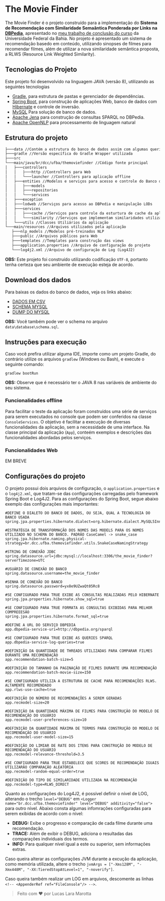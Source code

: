 # The Movie Finder

The Movie Finder é o projeto construído para a implementação do **Sistema de Recomendação com Similaridade Semaântica Ponderada por Links na [DBPedia](https://wiki.dbpedia.org)**, apresentado no [meu trabalho de conclusão do curso](https://github.com/lucasmarotta/tcc) da Universidade Federal da Bahia. No projeto é apresentado um sistema de recomendação basedo em conteúdo, utilizando sinopses de filmes para recomendar filmes, além de utilizar a nova similaridade semântica proposta, a RLWS (Resource Link Weighted Similarity).

## Tecnologias do Projeto

Este projeto foi desenvolvido na linguagem JAVA (versão 8), utilizando as seguintes tecnologias

- [Gradle](https://gradle.org), para estrutura de pastas e gerenciador de dependências.
- [Spring Boot](https://spring.io/projects/spring-boot), para construção de aplicações Web, banco de dados com [Hibernate](https://hibernate.org) e controle de inversão.
- [MySQL](https://www.mysql.com) Para solução de banco de dados.
- [Apache Jena](https://jena.apache.org) para construção de consultas SPARQL no DBPedia.
- [Apache OpenNLP](https://opennlp.apache.org) para processamento de linguagem natural

## Estrutura do projeto

```txt
├───data //Contém a estrutura do banco de dados assim com algumas queries essenciais, inclusive queries SPARQL
├───gradle //Versão específica do Gradle Wrapper utilizada
├───src
└───main/java/br/dcc/ufba/themoviefinder //Código fonte principal
│   ├───controllers
│   │   ├───http //Controllers para Web
│   │   └───launcher //Controllers para aplicação offline
│   ├───entities //Modelos e serviços para acesso e controle do Banco de Dados
│   │   ├───models
│   │   ├───repositories
│   │   └───services
│   ├───exception
│   ├───lodweb //Serviços para acesso ao DBPedia e manipulação LODs
│   ├───services
│   │   ├───cache //Serviços para controle da esturtura de cache da aplicação
│   │   └───similarity //Serviços que implementam similaridades utilizadas na aplicação
│   └───utils //Classes Utiliários da aplicação
└───main/resources //Arquivos utilizados pela aplicação
   ├───nlp_models //Modelos pré-treinados NLP
   ├───public //Arquivos públicos para Web
   ├───templates //Templates para construção das views
   ├───application.properties //Arquivo de configuração do projeto
   └───log4j2.xml //Arquivo de configuração de Log (Log4J2)
```

**OBS:** Este projeto foi construído utilizando codificação `UTF-8`, portanto tenha certeza que seu ambiente de execução esteja de acordo.

## Download dos dados

Para baixas os dados do banco de dados, veja os links abaixo:

- [DADOS EM CSV](https://1drv.ms/u/s!Ako5giy76NI4gZNIxPMB4T5xHLrpBw?e=aCai2O)
- [SCHEMA MYSQL](https://1drv.ms/u/s!Ako5giy76NI4gZNJd6o7PTSwSN9aAw?e=BPyv2W)
- [DUMP DO MYSQL](https://1drv.ms/u/s!Ako5giy76NI4gZNK8EwgQ2pjN6orOw?e=euZqJU)

**OBS:** Você também pode ver o schema no arquivo `data\database\schema.sql`.

## Instruções para execução

Caso você prefira utilizar alguma IDE, importe como um projeto Gradle, do contrário utilize os arquivos `gradlew` (Windows ou Bash), e execute o seguinte comando:

```
gradlew bootRun
```

**OBS:** Observe que é necessário ter o JAVA 8 nas variáveis de ambiente do seu sistema.

### Funcionalidades offline

Para facilitar o teste da aplicação foram construídos uma série de serviços para serem executados no console que podem ser conferidos na classe `ConsoleServices`. O objetivo é facilitar a execução de diversas funcionalidades da aplicação, sem a necessidade de uma interface. Na classe principal da aplicação (`App`), conteém exemplos e descrições das funcionalidades abordadas pelos serviços.

### Funcionalidades Web

EM BREVE

## Configurações do projeto

O projeto possui dois arquivos de configuração, o `application.properties` e o `log4j2.xml`, que tratam-se das configurações carregadas pelo framework Spring Boot e Log4J2. Para as configurações do Spring Boot, segue abaixo exemplo das configurações mais importantes:

```properties
#DEFINE O DIALETO DO BANCO DE DADOS, OU SEJA, QUAL A TECNOLOGIA DO BANCO USADA
spring.jpa.properties.hibernate.dialect=org.hibernate.dialect.MySQL5InnoDBDialect

#ESTRATÉGIA DE TRANSFORMAÇÃO DOS NOMES DAS MODELS PARA OS NOMES UTILIZADO NO SCHEMA DO BANCO. PADRÂO CaseCamel -> snake_case
spring.jpa.hibernate.naming.physical-strategy=br.dcc.ufba.themoviefinder.utils.SnakeCaseNamingStrategy

#STRING DE CONEXÃO JDBC
spring.datasource.url=jdbc:mysql://localhost:3306/the_movie_finder?serverTimezone=UTC

#USUÁRIO DE CONEXÂO DO BANCO
spring.datasource.username=the_movie_finder

#SENHA DE CONEXÃO DO BANCO
spring.datasource.password=yx8e9UZwaQt05Rc8

#SE CONFIGURADO PARA TRUE EXIBE AS CONSULTAS REALIZADAS PELO HIBERNATE
spring.jpa.properties.hibernate.show_sql=true

#SE CONFIGURADO PARA TRUE FORMATA AS CONSULTAS EXIBIDAS PARA MELHOR COMPREEESÂO
spring.jpa.properties.hibernate.format_sql=true

#DEFINE A URL DO SERVIÇO DBPEDIA
app.dbpedia-service-uri=http://dbpedia.org/sparql

#SE CONFIGURADO PARA TRUE EXIBE AS QUERIES SPARQL
app.dbpedia-service-log-queries=true

#DEFINIÇÂO DA QUANTIDADE DE THREADS UTILIZADAS PARA COMPARAR FILMES DURANTE UMA RECOMENDAÇÃO
app.recommendation-batch-size=5

#DEFINIÇÂO DO TAMANHO DA PAGINAÇÂO DE FILMES DURANTE UMA RECOMENDAÇÃO
app.recommendation-batch-movie-size=150

#SE CONFIGURADO UTILIZA A ESTRUTURA DE CACHE PARA RECOMENDAÇÕES RLWS. ALTAMENTE RECOMENDADO
app.rlws-use-cache=true

#DEFINIÇÃO DO NÚMERO DE RECOMENDAÇÔES A SEREM GERADAS
app.recmodel-size=20

#DEFINIÇÂO DA QUANTIDADE MÁXIMA DE FILMES PARA CONSTRUÇÂO DO MODELO DE RECOMENDAÇÂO DO USUÁRIO
app.recmodel-user-preferences-size=10

#DEFINIÇÂO DA QUANTIDADE MÁXIMA DE TERMOS PARA CONSTRUÇÂO DO MODELO DE RECOMENDAÇÂO DO USUÁRIO
app.recmodel-user-model-size=15

#DEFINIÇÂO DO LIMIAR DE RATE DOS ITENS PARA CONSTRUÇÂO DO MODELO DE RECOMENDAÇÂO DO USUÁRIO 
app.recmodel-relevance-threshold=3.5

#SE CONFIGURADO PARA TRUE ESTABELECE QUE SCORES DE RECOMENDAÇÂO IGUAIS UTILIZARÂO COMPARAÇÂO ALEATÓRIA
app.recmodel-random-equal-order=true

#DEFINIÇÂO DO TIPO DE SIMILARIDADE UTILIZADA NA RECOMENDAÇÂO
app.recmodel-type=RLWS_DIRECT
```

Quanto as configurações do Log4J2, é possível definir o nível de LOG, alterando o trecho `level="DEBUG"` em `<Logger name="br.dcc.ufba.themoviefinder" level="DEBUG" additivity="false">` para outro nível. Abaixo consta algumas infomrações configuradas para serem exibidas de acordo com o nível:

- **DEBUG:** Exibe o progresso e comparação de cada filme durante uma recomendação.
- **TRACE:** Além de exibir o DEBUG, adiciona o resultadas das comparações individuais dos termos.
- **INFO:** Para qualquer nível igual a este ou superior, sem informações extras.

Caso queira alterar as configurações JVM durante a excução da aplicação, como memória utilizada, altere o trecho `jvmArgs = ["-Xms128M", "-Xmx448M", "-XX:TieredStopAtLevel=1", "-noverify"]`.

Caso queira também realizar um LOG em arquivos, descomente as linhas `<!-- <AppenderRef ref="FileConsole"/> -->`.

> Feito com :heart: por Lucas Lara Marotta

